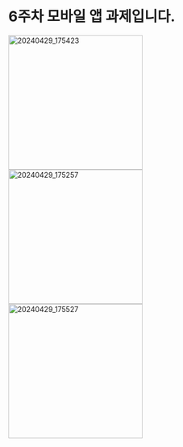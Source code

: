 # 6주차 모바일 앱 과제입니다.

<img width="266" alt="20240429_175423" src="https://github.com/DOC518/Android/assets/58536317/017d93b4-f0a3-4548-b66a-5290fdb984d5">
<img width="266" alt="20240429_175257" src="https://github.com/DOC518/Android/assets/58536317/85604ce7-8a1c-4fab-9028-fcc57c6c08b2">
<img width="266" alt="20240429_175527" src="https://github.com/DOC518/Android/assets/58536317/6ced534b-ed41-4a70-b5e6-386e6d89a4b5">
